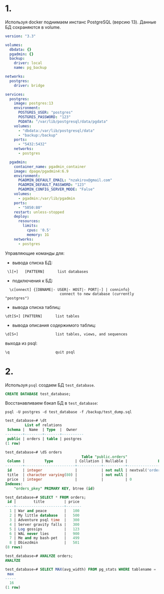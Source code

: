 # 1.

Используя docker поднимаем инстанс PostgreSQL (версию 13). Данные БД сохраняются в volume.

```yaml
version: "3.3"

volumes:
  dbdata: {}
  pgadmin: {}
  backup:
    driver: local
    name: pg_backup

networks:
  postgres:
    driver: bridge

services:
  postgres:
    image: postgres:13
    environment:
      POSTGRES_USER: "postgres"
      POSTGRES_PASSWORD: "123"
      PGDATA: "/var/lib/postgresql/data/pgdata"
    volumes:
      - "dbdata:/var/lib/postgresql/data"
      - "backup:/backup"
    ports:
      - "5432:5432"
    networks: 
      - postgres

  pgadmin:
    container_name: pgadmin_container
    image: dpage/pgadmin4:6.9
    environment:
      PGADMIN_DEFAULT_EMAIL: "nzakirov@gmail.com"
      PGADMIN_DEFAULT_PASSWORD: "123"
      PGADMIN_CONFIG_SERVER_MODE: "False"
    volumes:
      - pgadmin:/var/lib/pgadmin
    ports:
      - "5050:80"
    restart: unless-stopped
    deploy:
      resources:
        limits:
          cpus: '0.5'
          memory: 1G
    networks:
      - postgres

```

Управляющие команды для:

- вывода списка БД:
```
 \l[+]   [PATTERN]      list databases
```
- подключения к БД:
```
  \c[onnect] {[DBNAME|- USER|- HOST|- PORT|-] | conninfo}
                         connect to new database (currently "postgres")
```
- вывода списка таблиц:
```
\dt[S+] [PATTERN]      list tables
```
- вывода описания содержимого таблиц:
```
\d[S+]                 list tables, views, and sequences
```
выхода из psql:
```
\q                     quit psql
```

# 2.

Используя ```psql``` создаем БД ```test_database```.
```sql
CREATE DATABASE test_database;
```

Восстанавливаем бэкап БД в ```test_database```:

```psql -U postgres -d test_database -f /backup/test_dump.sql```


```sql
test_database=# \dt
         List of relations
 Schema |  Name  | Type  |  Owner   
--------+--------+-------+----------
 public | orders | table | postgres
(1 row)

test_database=# \dS orders
                                   Table "public.orders"
 Column |         Type          | Collation | Nullable |              Default               
--------+-----------------------+-----------+----------+------------------------------------
 id     | integer               |           | not null | nextval('orders_id_seq'::regclass)
 title  | character varying(80) |           | not null | 
 price  | integer               |           |          | 0
Indexes:
    "orders_pkey" PRIMARY KEY, btree (id)

test_database=# SELECT * FROM orders;
 id |        title         | price 
----+----------------------+-------
  1 | War and peace        |   100
  2 | My little database   |   500
  3 | Adventure psql time  |   300
  4 | Server gravity falls |   300
  5 | Log gossips          |   123
  6 | WAL never lies       |   900
  7 | Me and my bash-pet   |   499
  8 | Dbiezdmin            |   501
(8 rows)
```

```sql
test_database=# ANALYZE orders;
ANALYZE
```

```sql
test_database=# SELECT MAX(avg_width) FROM pg_stats WHERE tablename = 'orders';
 max 
-----
  16
(1 row)
```
